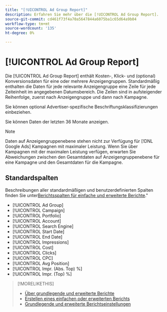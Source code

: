```yaml
---
title: "[!UICONTROL Ad Group Report]"
description: Erfahren Sie mehr über die [!UICONTROL Ad Group Report].
source-git-commit: cd461f73f4a70a5647844a6075ba1c65d64a9b04
workflow-type: tm+mt
source-wordcount: '135'
ht-degree: 0%

---
```


# [!UICONTROL Ad Group Report]

Die [!UICONTROL Ad Group Report] enthält Kosten-, Klick- und (optional) Konversionsdaten für eine oder mehrere Anzeigengruppen. Standardmäßig enthalten die Daten für jede relevante Anzeigengruppe eine Zeile für jede Zeiteinheit im angegebenen Datumsbereich. Die Zeilen sind in aufsteigender Reihenfolge, zuerst nach Anzeigengruppe und dann nach Kampagne.

Sie können optional Advertiser-spezifische Beschriftungsklassifizierungen einbeziehen.

Sie können Daten der letzten 36 Monate anzeigen.

>[!NOTE]
>
>Daten auf Anzeigengruppenebene stehen nicht zur Verfügung für [!DNL Google Ads] Kampagnen mit maximaler Leistung. Wenn Sie über Kampagnen mit der maximalen Leistung verfügen, erwarten Sie Abweichungen zwischen den Gesamtdaten auf Anzeigengruppenebene für eine Kampagne und den Gesamtdaten für die Kampagne.

## Standardspalten

Beschreibungen aller standardmäßigen und benutzerdefinierten Spalten finden Sie unter[Berichtsspalten für einfache und erweiterte Berichte](basic-advanced-report-columns.md).&quot;

* [!UICONTROL Ad Group]
* [!UICONTROL Campaign]
* [!UICONTROL Portfolio]
* [!UICONTROL Account]
* [!UICONTROL Search Engine]
* [!UICONTROL Start Date]
* [!UICONTROL End Date]
* [!UICONTROL Impressions]
* [!UICONTROL Cost]
* [!UICONTROL Clicks]
* [!UICONTROL CPC]
* [!UICONTROL Avg Position]
* [!UICONTROL Impr. (Abs. Top) %]
* [!UICONTROL Impr. (Top) %]

>[!MORELIKETHIS]
>
>* [Über grundlegende und erweiterte Berichte](basic-advanced-report-about.md)
>* [Erstellen eines einfachen oder erweiterten Berichts](basic-advanced-report-generate.md)
>* [Grundlegende und erweiterte Berichtseinstellungen](basic-advanced-report-settings.md)

